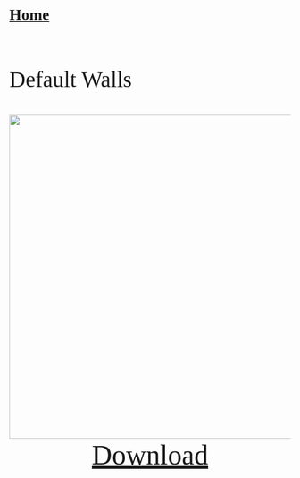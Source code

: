 # [Home](https://cgray1234.github.io/index)  
<br/>

<style>
    * {
        font-family: "Teko";
        src: url(teko-medium.otf);
    }
</style>

<style>
    teko { font-family: teko; }
</style>


<teko style="font-size:40px;">

Default Walls
</teko>

<div>
    <div style="text-align: center;">
        <img src="https://cdn.discordapp.com/attachments/674096276400373760/994730279556100166/Screenshot_58.png" width="580">
    </div>
    <div style="text-align: center">
        <a href="https://modelsaber.com/files/bloq/1640935770/CagedBloqsPC.bloq" style="font-size: 50px;">
            <teko>Download</teko>
        </a>
    </div>
</div>